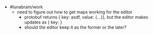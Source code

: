 - #lunabrain/work
	- need to figure out how to get maps working for the editor
		- protobuf returns { key: asdf, value: {...}}, but the editor makes updates as { key: <value>}
		- should the editor keep it as the former or the later?